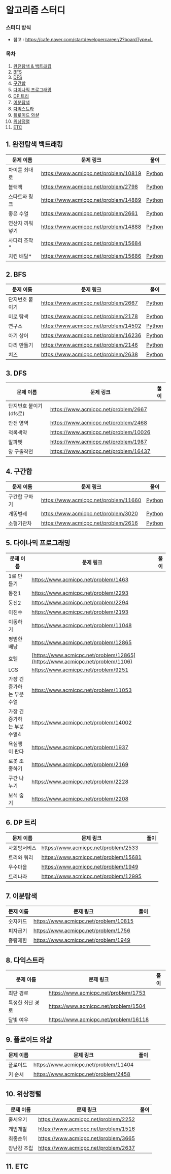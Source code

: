 # 알고리즘 스터디

### 스터디 방식

- 참고 : https://cafe.naver.com/startdevelopercareer/2?boardType=L



### 목차
1. [완전탐색 & 백트래킹](#1-완전탐색-백트래킹)
2. [BFS](#2-bfs)
3. [DFS](#3-dfs)
4. [구간합](#4-구간합)
5. [다이나믹 프로그래밍](#5-다이나믹-프로그래밍)
6. [DP 트리](#6-dp-트리)
7. [이분탐색](#7-이분탐색)
8. [다익스트라](#8-다익스트라)
9. [플로이드 와샬](#9-플로이드-와샬)
10. [위상정렬](#10-위상정렬)
11. [ETC](#11-etc)


## 1. 완전탐색 백트래킹

| 문제 이름 | 문제 링크 |  풀이 |
| --- | --- |  --- |
| 차이를 최대로 | https://www.acmicpc.net/problem/10819  | [Python](sooyoungh/BruteForce/차이를최대로.py) |
| 블랙잭 | https://www.acmicpc.net/problem/2798 |   [Python](sooyoungh/BruteForce/블랙잭.py) |
| 스타트와 링크 | https://www.acmicpc.net/problem/14889   | [Python](sooyoungh/BruteForce/스타트와링크.py) |
| 좋은 수열 | https://www.acmicpc.net/problem/2661   | [Python](sooyoungh/BruteForce/좋은수열.py) |
| 연산자 끼워넣기 | https://www.acmicpc.net/problem/14888  | [Python](sooyoungh/BruteForce/연산자끼워넣기.py) |
| 사다리 조작* | https://www.acmicpc.net/problem/15684 |   |
| 치킨 배달* | https://www.acmicpc.net/problem/15686   | [Python](sooyoungh/BruteForce/치킨배달.py) |


## 2. BFS

| 문제 이름 | 문제 링크  | 풀이 |
| --- | --- | --- |
| 단지번호 붙이기 | https://www.acmicpc.net/problem/2667   | [Python](sooyoungh/BFS/단지번호붙이기.py) |
| 미로 탐색 | https://www.acmicpc.net/problem/2178   | [Python](sooyoungh/BFS/미로탈출.py) |
| 연구소 | https://www.acmicpc.net/problem/14502   | [Python](sooyoungh/BFS/연구소.py) |
| 아기 상어 | https://www.acmicpc.net/problem/16236   | [Python](sooyoungh/BFS/아기상어.py) |
| 다리 만들기 | https://www.acmicpc.net/problem/2146   | [Python](sooyoungh/BFS/다리만들기.py) |
| 치즈 | https://www.acmicpc.net/problem/2638   | [Python](sooyoungh/BFS/치즈.py) |

## 3. DFS

| 문제 이름 | 문제 링크 | 풀이 |
| --- | --- |  --- |
| 단지번호 붙이기 (dfs로) | https://www.acmicpc.net/problem/2667   |  |
| 안전 영역 | https://www.acmicpc.net/problem/2468   |  |
| 적록색약 | https://www.acmicpc.net/problem/10026   |  |
| 알파벳 | https://www.acmicpc.net/problem/1987   |  |
| 양 구출작전 | https://www.acmicpc.net/problem/16437   |  |

## 4. 구간합

| 문제 이름 | 문제 링크 | 풀이 |
| --- | --- | --- |
| 구간합 구하기 | https://www.acmicpc.net/problem/11660   | [Python](sooyoungh/CumulativeSum/구간합구하기5.py) |
| 개똥벌레 | https://www.acmicpc.net/problem/3020   | [Python](sooyoungh/CumulativeSum/개똥벌레.py) |
| 소형기관차 | https://www.acmicpc.net/problem/2616   | [Python](sooyoungh/CumulativeSum/소형기관차.py)  |

## 5. 다이나믹 프로그래밍

| 문제 이름 | 문제 링크 | 풀이 |
| --- | --- | --- |
| 1로 만들기 | https://www.acmicpc.net/problem/1463   |  |
| 동전1 | https://www.acmicpc.net/problem/2293   |  |
| 동전2 | https://www.acmicpc.net/problem/2294   |  |
| 이친수 | https://www.acmicpc.net/problem/2193   |  |
| 이동하기 | https://www.acmicpc.net/problem/11048 |  |  
| 평범한 배낭 | https://www.acmicpc.net/problem/12865 |  |  
| 호텔 | [https://www.acmicpc.net/problem/12865](https://www.acmicpc.net/problem/1106) |  |  
| LCS | https://www.acmicpc.net/problem/9251 |  |  
| 가장 긴 증가하는 부분 수열 | https://www.acmicpc.net/problem/11053 |  |  
| 가장 긴 증가하는 부분 수열4 | https://www.acmicpc.net/problem/14002 |  |  
| 욕심쟁이 판다 | https://www.acmicpc.net/problem/1937 |  |  
| 로봇 조종하기 | https://www.acmicpc.net/problem/2169 |  |  
| 구간 나누기 | https://www.acmicpc.net/problem/2228 |  |  
| 보석 줍기 | https://www.acmicpc.net/problem/2208 |  |  

## 6. DP 트리


| 문제 이름 | 문제 링크 |풀이 |
| --- | --- | ---  |
| 사회망서비스 | https://www.acmicpc.net/problem/2533 |  |  
| 트리와 쿼리 | https://www.acmicpc.net/problem/15681 |  |  
| 우수마을 | https://www.acmicpc.net/problem/1949 |  |  
| 트리나라 | https://www.acmicpc.net/problem/12995 |  |  


## 7. 이분탐색

| 문제 이름 | 문제 링크 | 풀이 |
| --- | --- |  --- |
| 숫자카드 | https://www.acmicpc.net/problem/10815 |  |  
| 피자굽기 | https://www.acmicpc.net/problem/1756 |  |  
| 중량제한 | https://www.acmicpc.net/problem/1949 |  |  

## 8. 다익스트라

| 문제 이름 | 문제 링크 | 풀이 |
| --- | --- | --- |
| 최단 경로 | https://www.acmicpc.net/problem/1753 |  |  
| 특정한 최단 경로 | https://www.acmicpc.net/problem/1504 |  |  
| 달빛 여우 | https://www.acmicpc.net/problem/16118 |  |  


## 9. 플로이드 와샬

| 문제 이름 | 문제 링크 | 풀이 |
| --- | --- | --- |
| 플로이드 | https://www.acmicpc.net/problem/11404 |  |  
| 키 순서 | https://www.acmicpc.net/problem/2458 |  |  


## 10. 위상정렬

| 문제 이름 | 문제 링크 | 풀이 |
| --- | --- | --- | 
| 줄세우기 | https://www.acmicpc.net/problem/2252 |  |  
| 게임개발 | https://www.acmicpc.net/problem/1516 |  |  
| 최종순위 | https://www.acmicpc.net/problem/3665 |  |  
| 장난감 조립 | https://www.acmicpc.net/problem/2637 |  |  

## 11. ETC
